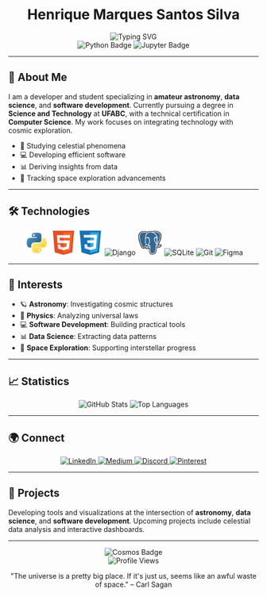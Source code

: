 <div align="center">
  <h1>Henrique Marques Santos Silva</h1>
  <img src="https://readme-typing-svg.herokuapp.com?font=Space+Mono&size=28&duration=4000&color=00BFFF¢er=true&vCenter=true&width=650&lines=Welcome+to+My+GitHub+Profile;Developer+Exploring+Code+and+Cosmos;Focused+on+Astronomy+and+Data+Science" alt="Typing SVG" />
  <br/>
  <img src="https://img.shields.io/badge/Coding%20the%20Universe-🌌-1E90FF?style=flat-square&logo=python" alt="Python Badge"/>
  <img src="https://img.shields.io/badge/Analyzing%20Data-📊-FF4500?style=flat-square&logo=jupyter" alt="Jupyter Badge"/>
</div>

---

## 🌌 About Me

I am a developer and student specializing in **amateur astronomy**, **data science**, and **software development**. Currently pursuing a degree in **Science and Technology** at **UFABC**, with a technical certification in **Computer Science**. My work focuses on integrating technology with cosmic exploration.

- 🔭 Studying celestial phenomena
- 💻 Developing efficient software
- 📊 Deriving insights from data
- 🚀 Tracking space exploration advancements

---

## 🛠️ Technologies

<p align="center">
  <img src="https://raw.githubusercontent.com/devicons/devicon/master/icons/python/python-original.svg" alt="Python" width="50" height="50" title="Python"/>
  <img src="https://raw.githubusercontent.com/devicons/devicon/master/icons/html5/html5-original.svg" alt="HTML5" width="50" height="50" title="HTML5"/>
  <img src="https://raw.githubusercontent.com/devicons/devicon/master/icons/css3/css3-original.svg" alt="CSS3" width="50" height="50" title="CSS3"/>
  <img src="https://cdn.worldvectorlogo.com/logos/django.svg" alt="Django" width="50" height="50" title="Django"/>
  <img src="https://raw.githubusercontent.com/devicons/devicon/master/icons/postgresql/postgresql-original.svg" alt="PostgreSQL" width="50" height="50" title="PostgreSQL"/>
  <img src="https://www.vectorlogo.zone/logos/sqlite/sqlite-icon.svg" alt="SQLite" width="50" height="50" title="SQLite"/>
  <img src="https://www.vectorlogo.zone/logos/git-scm/git-scm-icon.svg" alt="Git" width="50" height="50" title="Git"/>
  <img src="https://www.vectorlogo.zone/logos/figma/figma-icon.svg" alt="Figma" width="50" height="50" title="Figma"/>
</p>

---

## 🌠 Interests

- 🪐 **Astronomy**: Investigating cosmic structures
- 🔭 **Physics**: Analyzing universal laws
- 💻 **Software Development**: Building practical tools
- 📊 **Data Science**: Extracting data patterns
- 🚀 **Space Exploration**: Supporting interstellar progress

---

## 📈 Statistics

<div align="center">
  <img src="https://github-readme-stats.vercel.app/api?username=Henrique123-Marques&show_icons=true&theme=transparent&hide_border=true&count_private=true&bg_color=0D1117&text_color=FFFFFF&icon_color=00BFFF" alt="GitHub Stats" />
  <img src="https://github-readme-stats.vercel.app/api/top-langs/?username=Henrique123-Marques&layout=compact&theme=transparent&hide_border=true&bg_color=0D1117&text_color=FFFFFF&icon_color=00BFFF" alt="Top Languages" />
</div>

---

## 🌍 Connect

<p align="center">
  <a href="https://www.linkedin.com/in/hmss7/" target="_blank">
    <img src="https://raw.githubusercontent.com/rahuldkjain/github-profile-readme-generator/master/src/images/icons/Social/linked-in-alt.svg" alt="LinkedIn" height="35" width="45"/>
  </a>
  <a href="https://medium.com/@henriquemarquessantossilva" target="_blank">
    <img src="https://raw.githubusercontent.com/rahuldkjain/github-profile-readme-generator/master/src/images/icons/Social/medium.svg" alt="Medium" height="35" width="45"/>
  </a>
  <a href="https://discord.com/users/761332511061835807" target="_blank">
    <img src="https://raw.githubusercontent.com/rahuldkjain/github-profile-readme-generator/master/src/images/icons/Social/discord.svg" alt="Discord" height="35" width="45"/>
  </a>
  <a href="https://www.pinterest.com/henriquemarquessantossilva/" target="_blank">
    <img src="https://raw.githubusercontent.com/rahuldkjain/github-profile-readme-generator/master/src/images/icons/Social/pinterest.svg" alt="Pinterest" height="35" width="45"/>
  </a>
</p>

---

## 🚀 Projects

Developing tools and visualizations at the intersection of **astronomy**, **data science**, and **software development**. Upcoming projects include celestial data analysis and interactive dashboards.

---

<div align="center">
  <img src="https://img.shields.io/badge/Exploring%20the%20Cosmos-🌠-00BFFF?style=flat-square" alt="Cosmos Badge"/>
  <br/>
  <img src="https://komarev.com/ghpvc/?username=Henrique123-Marques&style=flat-square&color=00BFFF" alt="Profile Views" />
  <br/>
  <p>"The universe is a pretty big place. If it's just us, seems like an awful waste of space." – Carl Sagan</p>
</div>
